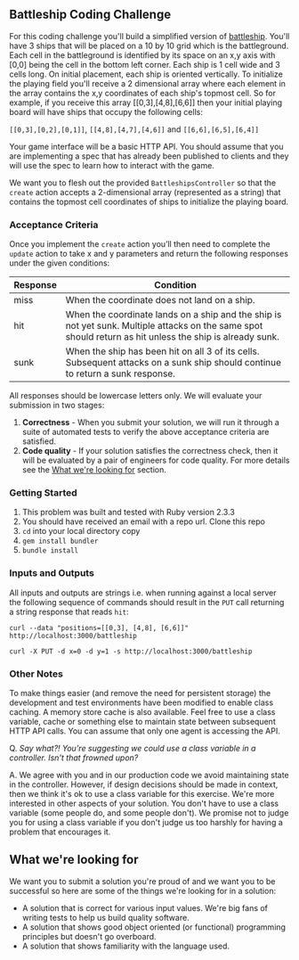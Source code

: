 ## Battleship Coding Challenge

For this coding challenge you'll build a simplified version of [battleship](https://en.wikipedia.org/wiki/Battleship_(game)). You'll have 3 ships that will be placed on a 10 by 10 grid which is the battleground. Each cell in the battleground is identified by its space on an x,y axis with [0,0] being the cell in the bottom left corner. Each ship is 1 cell wide and 3 cells long. On initial placement, each ship is oriented vertically. To initialize the playing field you'll receive a 2 dimensional array where each element in the array contains the x,y coordinates of each ship's topmost cell. So for example, if you receive this array [[0,3],[4,8],[6,6]] then your initial playing board will have ships that occupy the following cells:

`[[0,3],[0,2],[0,1]]`, `[[4,8],[4,7],[4,6]]` and `[[6,6],[6,5],[6,4]]`

Your game interface will be a basic HTTP API. You should assume that you are implementing a spec that has already been published to clients and they will use the spec to learn how to interact with the game.

We want you to flesh out the provided `BattleshipsController` so that the `create` action accepts a 2-dimensional array (represented as a string) that contains the topmost cell coordinates of ships to initialize the playing board.

### Acceptance Criteria

Once you implement the `create` action you’ll then need to complete the `update` action to take x and y parameters and return the following responses under the given conditions:

| Response | Condition |
| --- | --- |
| miss | When the coordinate does not land on a ship. |
| hit | When the coordinate lands on a ship and the ship is not yet sunk. Multiple attacks on the same spot should return as hit unless the ship is already sunk. |
| sunk | When the ship has been hit on all 3 of its cells. Subsequent attacks on a sunk ship should continue to return a sunk response. |

All responses should be lowercase letters only. We will evaluate your submission in two stages:

1. **Correctness** - When you submit your solution, we will run it through a suite of automated tests to verify the above acceptance criteria are satisfied. 
2. **Code quality** - If your solution satisfies the correctness check, then it will be evaluated by a pair of engineers for code quality. For more details see the [What we're looking for](#what-were-looking-for) section.

### Getting Started

1. This problem was built and tested with Ruby version 2.3.3
2. You should have received an email with a repo url. Clone this repo
3. `cd` into your local directory copy
4. `gem install bundler`
5. `bundle install`

### Inputs and Outputs

All inputs and outputs are strings i.e. when running against a local server the following sequence of commands should result in the `PUT` call returning a string response that reads `hit`:

`curl --data "positions=[[0,3], [4,8], [6,6]]" http://localhost:3000/battleship`

`curl -X PUT -d x=0 -d y=1 -s http://localhost:3000/battleship`

### Other Notes

To make things easier (and remove the need for persistent storage) the development and test environments have been modified to enable class caching. A memory store cache is also available. Feel free to use a class variable, cache or something else to maintain state between subsequent HTTP API calls. You can assume that only one agent is accessing the API.

Q. _Say what?! You're suggesting we could use a class variable in a controller. Isn't that frowned upon?_

A. We agree with you and in our production code we avoid maintaining state in the controller. However, if design decisions should be made in context, then we think it's ok to use a class variable for this exercise. We're more interested in other aspects of your solution. You don't have to use a class variable (some people do, and some people don't). We promise not to judge you for using a class variable if you don't judge us too harshly for having a problem that encourages it.


## What we're looking for

We want you to submit a solution you're proud of and we want you to be successful so here are some of the things we're looking for in a solution:

* A solution that is correct for various input values. We're big fans of writing tests to help us build quality software.
* A solution that shows good object oriented (or functional) programming principles but doesn't go overboard.
* A solution that shows familiarity with the language used.
